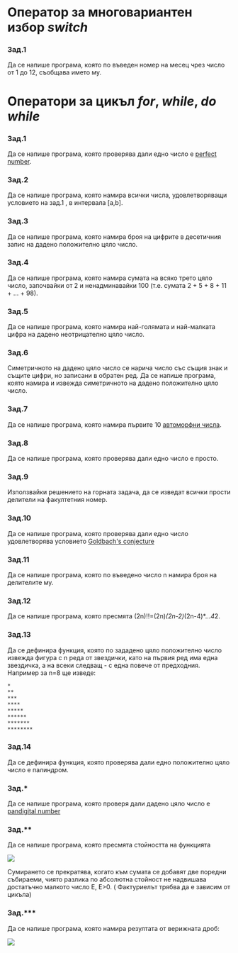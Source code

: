 # Оператор за многовариантен избор _switch_

### Зад.1
Да се напише програма, която по въведен номер на месец чрез число от 1 до 12, съобщава името му.

# Оператори за цикъл _for_, _while_, _do_ _while_

### Зад.1
Да се напише програма, която проверява дали едно число е [perfect number](https://en.wikipedia.org/wiki/Perfect_number).

### Зад.2
Да се напише програма, която намира всички числа, удовлетворяващи условието на зад.1 , в интервала [a,b].

### Зад.3
Да се напише програма, която намира броя на цифрите в десетичния запис на дадено положително цяло число.

### Зад.4
Да се напише програма, която намира сумата на всяко трето цяло число, започвайки от 2 и ненадминавайки 100 
(т.е. сумата 2 + 5 + 8 + 11 + ... + 98).

### Зад.5
Да се напише програма, която намира най-голямата и най-малката цифра на дадено неотрицателно цяло число.

### Зад.6
Симетричното на дадено цяло число се нарича число със същия знак и същите цифри, но записани в обратен ред. Да се напише програма, която намира и извежда симетричното на дадено положително цяло число.

### Зад.7
Да се напише програма, която намира първите 10 [автоморфни числа](https://en.wikipedia.org/wiki/Automorphic_number).

### Зад.8
Да се напише програма, която проверява дали едно число е просто.

### Зад.9
Използвайки решението на горната задача, да се изведат всички прости делители на факултетния номер.

### Зад.10
Да се напише програма, която проверява дали едно число удовлетворява условието [Goldbach's conjecture](https://en.wikipedia.org/wiki/Goldbach%27s_conjecture)

### Зад.11
Да се напише програма, която по въведено число n намира броя на делителите му.

### Зад.12
Да се напише програма, която пресмята (2n)!!=(2n)*(2n-2)*(2n-4)*...*4*2.

### Зад.13
Да се дефинира функция, която по зададено цяло положително число извежда фигура с n реда от звездички, като на първия ред има една звездичка, а на всеки следващ - с една повече от предходния.
Например за n=8 ще изведе:
```
*
**
***
****
*****
******
*******
********
```

### Зад.14
Да се дефинира функция, която проверява дали едно положително цяло число е палиндром.

### Зад.*
Да сe напише програма, която проверя дали дадено цяло число е [pandigital number](https://en.wikipedia.org/wiki/Pandigital_number)

### Зад.**
Да се напише програма, която пресмята стойността на функцията

![](https://camo.githubusercontent.com/46e4680d5ad6e6994b198d130ed131120515652b/68747470733a2f2f6769746875622d636c6f75642e73332e616d617a6f6e6177732e636f6d2f6173736574732f393732333535342f31303536363236302f66633365636561652d373565612d313165352d383265642d6133306136636665393232372e706e67)

Сумирането се прекратява, когато към сумата се добавят две поредни събираеми, чиято разлика по абсолютна стойност не надвишава достатъчно малкото число Е, Е>0. ( Фактуриелът трябва да е зависим от цикъла)

### Зад.***
Да се напише програма, която намира резултата от верижната дроб:


![](https://camo.githubusercontent.com/1c873280787547b37ff8e6ddbe16aa340e4d8144/68747470733a2f2f6769746875622d636c6f75642e73332e616d617a6f6e6177732e636f6d2f6173736574732f393732333535342f31303536363238312f61643166353130382d373565622d313165352d393930662d3761373263316538326332662e706e67)
